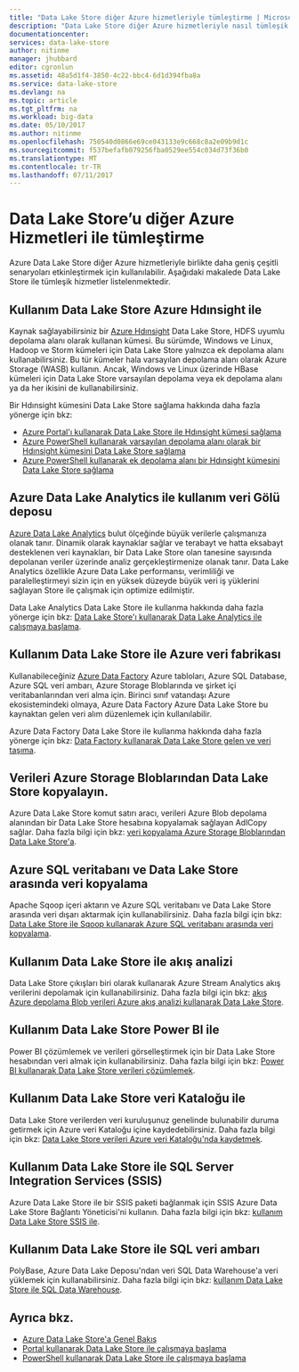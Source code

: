 ```yaml
---
title: "Data Lake Store diğer Azure hizmetleriyle tümleştirme | Microsoft Docs"
description: "Data Lake Store diğer Azure hizmetleriyle nasıl tümleşik çalıştığını anlamak"
documentationcenter: 
services: data-lake-store
author: nitinme
manager: jhubbard
editor: cgronlun
ms.assetid: 48a5d1f4-3850-4c22-bbc4-6d1d394fba8a
ms.service: data-lake-store
ms.devlang: na
ms.topic: article
ms.tgt_pltfrm: na
ms.workload: big-data
ms.date: 05/10/2017
ms.author: nitinme
ms.openlocfilehash: 750540d0866e69ce043133e9c668c8a2e09b9d1c
ms.sourcegitcommit: f537befafb079256fba0529ee554c034d73f36b0
ms.translationtype: MT
ms.contentlocale: tr-TR
ms.lasthandoff: 07/11/2017
---
```

# <a name="integrating-data-lake-store-with-other-azure-services"></a>Data Lake Store’u diğer Azure Hizmetleri ile tümleştirme
Azure Data Lake Store diğer Azure hizmetleriyle birlikte daha geniş çeşitli senaryoları etkinleştirmek için kullanılabilir. Aşağıdaki makalede Data Lake Store ile tümleşik hizmetler listelenmektedir.

## <a name="use-data-lake-store-with-azure-hdinsight"></a>Kullanım Data Lake Store Azure Hdınsight ile
Kaynak sağlayabilirsiniz bir [Azure Hdınsight](https://azure.microsoft.com/documentation/learning-paths/hdinsight-self-guided-hadoop-training/) Data Lake Store, HDFS uyumlu depolama alanı olarak kullanan kümesi. Bu sürümde, Windows ve Linux, Hadoop ve Storm kümeleri için Data Lake Store yalnızca ek depolama alanı kullanabilirsiniz. Bu tür kümeler hala varsayılan depolama alanı olarak Azure Storage (WASB) kullanın. Ancak, Windows ve Linux üzerinde HBase kümeleri için Data Lake Store varsayılan depolama veya ek depolama alanı ya da her ikisini de kullanabilirsiniz.

Bir Hdınsight kümesini Data Lake Store sağlama hakkında daha fazla yönerge için bkz:

* [Azure Portal'ı kullanarak Data Lake Store ile Hdınsight kümesi sağlama](data-lake-store-hdinsight-hadoop-use-portal.md)
* [Azure PowerShell kullanarak varsayılan depolama alanı olarak bir Hdınsight kümesini Data Lake Store sağlama](data-lake-store-hdinsight-hadoop-use-powershell-for-default-storage.md)
* [Azure PowerShell kullanarak ek depolama alanı bir Hdınsight kümesini Data Lake Store sağlama](data-lake-store-hdinsight-hadoop-use-powershell.md)

## <a name="use-data-lake-store-with-azure-data-lake-analytics"></a>Azure Data Lake Analytics ile kullanım veri Gölü deposu
[Azure Data Lake Analytics](../data-lake-analytics/data-lake-analytics-overview.md) bulut ölçeğinde büyük verilerle çalışmanıza olanak tanır. Dinamik olarak kaynaklar sağlar ve terabayt ve hatta eksabayt desteklenen veri kaynakları, bir Data Lake Store olan tanesine sayısında depolanan veriler üzerinde analiz gerçekleştirmenize olanak tanır. Data Lake Analytics özellikle Azure Data Lake performansı, verimliliği ve paralelleştirmeyi sizin için en yüksek düzeyde büyük veri iş yüklerini sağlayan Store ile çalışmak için optimize edilmiştir.

Data Lake Analytics Data Lake Store ile kullanma hakkında daha fazla yönerge için bkz: [Data Lake Store'ı kullanarak Data Lake Analytics ile çalışmaya başlama](../data-lake-analytics/data-lake-analytics-get-started-portal.md).

## <a name="use-data-lake-store-with-azure-data-factory"></a>Kullanım Data Lake Store ile Azure veri fabrikası
Kullanabileceğiniz [Azure Data Factory](https://azure.microsoft.com/services/data-factory/) Azure tabloları, Azure SQL Database, Azure SQL veri ambarı, Azure Storage Bloblarında ve şirket içi veritabanlarından veri alma için. Birinci sınıf vatandaşı Azure ekosistemindeki olmaya, Azure Data Factory Azure Data Lake Store bu kaynaktan gelen veri alım düzenlemek için kullanılabilir.

Azure Data Factory Data Lake Store ile kullanma hakkında daha fazla yönerge için bkz: [Data Factory kullanarak Data Lake Store gelen ve veri taşıma](../data-factory/data-factory-azure-datalake-connector.md).

## <a name="copy-data-from-azure-storage-blobs-into-data-lake-store"></a>Verileri Azure Storage Bloblarından Data Lake Store kopyalayın.
Azure Data Lake Store komut satırı aracı, verileri Azure Blob depolama alanından bir Data Lake Store hesabına kopyalamak sağlayan AdlCopy sağlar. Daha fazla bilgi için bkz: [veri kopyalama Azure Storage Bloblarından Data Lake Store'a](data-lake-store-copy-data-azure-storage-blob.md).

## <a name="copy-data-between-azure-sql-database-and-data-lake-store"></a>Azure SQL veritabanı ve Data Lake Store arasında veri kopyalama
Apache Sqoop içeri aktarın ve Azure SQL veritabanı ve Data Lake Store arasında veri dışarı aktarmak için kullanabilirsiniz. Daha fazla bilgi için bkz: [Data Lake Store ile Sqoop kullanarak Azure SQL veritabanı arasında veri kopyalama](data-lake-store-data-transfer-sql-sqoop.md).

## <a name="use-data-lake-store-with-stream-analytics"></a>Kullanım Data Lake Store ile akış analizi
Data Lake Store çıkışları biri olarak kullanarak Azure Stream Analytics akış verilerini depolamak için kullanabilirsiniz. Daha fazla bilgi için bkz: [akış Azure depolama Blob verileri Azure akış analizi kullanarak Data Lake Store](data-lake-store-stream-analytics.md).

## <a name="use-data-lake-store-with-power-bi"></a>Kullanım Data Lake Store Power BI ile
Power BI çözümlemek ve verileri görselleştirmek için bir Data Lake Store hesabından veri almak için kullanabilirsiniz. Daha fazla bilgi için bkz: [Power BI kullanarak Data Lake Store verileri çözümlemek](data-lake-store-power-bi.md).

## <a name="use-data-lake-store-with-data-catalog"></a>Kullanım Data Lake Store veri Kataloğu ile
Data Lake Store verilerden veri kuruluşunuz genelinde bulunabilir duruma getirmek için Azure veri Kataloğu içine kaydedebilirsiniz. Daha fazla bilgi için bkz: [Data Lake Store verileri Azure veri Kataloğu'nda kaydetmek](data-lake-store-with-data-catalog.md).

## <a name="use-data-lake-store-with-sql-server-integration-services-ssis"></a>Kullanım Data Lake Store ile SQL Server Integration Services (SSIS)
Azure Data Lake Store ile bir SSIS paketi bağlanmak için SSIS Azure Data Lake Store Bağlantı Yöneticisi'ni kullanın. Daha fazla bilgi için bkz: [kullanım Data Lake Store SSIS ile](https://docs.microsoft.com/sql/integration-services/connection-manager/azure-data-lake-store-connection-manager).

## <a name="use-data-lake-store-with-sql-data-warehouse"></a>Kullanım Data Lake Store ile SQL veri ambarı
PolyBase, Azure Data Lake Deposu'ndan veri SQL Data Warehouse'a veri yüklemek için kullanabilirsiniz. Daha fazla bilgi için bkz: [kullanım Data Lake Store ile SQL Data Warehouse](../sql-data-warehouse/sql-data-warehouse-load-from-azure-data-lake-store.md).

## <a name="see-also"></a>Ayrıca bkz.
* [Azure Data Lake Store'a Genel Bakış](data-lake-store-overview.md)
* [Portal kullanarak Data Lake Store ile çalışmaya başlama](data-lake-store-get-started-portal.md)
* [PowerShell kullanarak Data Lake Store ile çalışmaya başlama](data-lake-store-get-started-powershell.md)  

